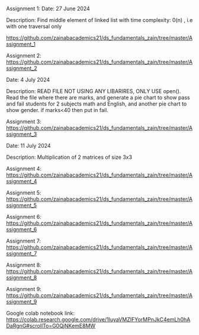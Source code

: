 Assignment 1: Date: 27 June 2024

Description: Find middle element of linked list with time complexity: 0(n) , i.e with one traversal only

https://github.com/zainabacademics21/ds_fundamentals_zain/tree/master/Assignment_1

Assignment 2: https://github.com/zainabacademics21/ds_fundamentals_zain/tree/master/Assignment_2

Date: 4 July 2024

Description: READ FILE NOT USING ANY LIBARIRES, ONLY USE open(). Read the file where there are marks, and generate a pie chart to show pass and fail students for 2 subjects math and English, and another pie chart to show gender. if marks<40 then put in fail.

Assignment 3: https://github.com/zainabacademics21/ds_fundamentals_zain/tree/master/Assignment_3

Date: 11 July 2024

Description: Multiplication of 2 matrices of size 3x3

Assignment 4: https://github.com/zainabacademics21/ds_fundamentals_zain/tree/master/Assignment_4

Assignment 5: https://github.com/zainabacademics21/ds_fundamentals_zain/tree/master/Assignment_5

Assignment 6: https://github.com/zainabacademics21/ds_fundamentals_zain/tree/master/Assignment_6

Assignment 7: https://github.com/zainabacademics21/ds_fundamentals_zain/tree/master/Assignment_7

Assignment 8: https://github.com/zainabacademics21/ds_fundamentals_zain/tree/master/Assignment_8

Assignment 9: https://github.com/zainabacademics21/ds_fundamentals_zain/tree/master/Assignment_9

Google colab notebook link: https://colab.research.google.com/drive/1luyaVMZIFYorMPnJkC4emLh0hADaRgnG#scrollTo=G0QjNKemE8MW
